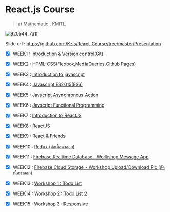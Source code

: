 # React.js Course
> at Mathematic , KMITL

![920544_7d1f](https://user-images.githubusercontent.com/25294734/34830048-42bcf876-f715-11e7-91ce-6f360a6ae9a5.jpg)

Slide url : https://github.com/Kzis/React-Course/tree/master/Presentation

- [x] WEEK1 : [Introduction & Version control(Git)](https://github.com/MATH-KMITL/react-course/tree/master/lecture/Week%2001%20-%20%5B13-01-2018%5D%20-%20Git)
- [x] WEEK2 : [HTML-CSS(Flexbox,MediaQueries,Github Pages)](https://github.com/MATH-KMITL/react-course/tree/master/lecture/Week%2002%20-%20%5B20-01-2018%5D%20-%20HTML%20CSS)
- [x] WEEK3 : [Introduction to javascript](https://github.com/MATH-KMITL/react-course/tree/master/lecture/Week%2003%20-%20%5B27-01-2018%5D%20-%20Javascript)
- [x] WEEK4 : [Javascript ES2015(ES6)](https://github.com/MATH-KMITL/react-course/tree/master/lecture/Week%2004%20-%20%5B03-02-2018%5D%20-%20Javascript%20ES2015%20(ES6))
- [x] WEEK5 : [Javscript Asynchronous Action](https://github.com/MATH-KMITL/react-course/tree/master/lecture/Week%2005%20-%20%5B10-02-2018%5D%20-%20Javascript%20Asyncrononus)
- [x] WEEK6 : [Javscript Functional Programming](https://github.com/MATH-KMITL/react-course/tree/master/lecture/Week%2006%20-%20%5B17-02-2018%5D%20-%20Javascript%20Functional%20Programming)
  
- [x] WEEK7 : [Introduction to ReactJS](https://github.com/MATH-KMITL/react-course/tree/master/lecture/Week%2007%20-%20%5B10-03-2018%5D%20-%20Introduction%20To%20React)
- [x] WEEK8 : [ReactJS](https://github.com/MATH-KMITL/react-course/tree/master/lecture/Week%2008%20-%20%5B17-03-2018%5D%20-%20React.js)
- [x] WEEK9 : [React & Friends](https://github.com/MATH-KMITL/react-course/tree/master/lecture/Week%2009%20-%20%5B31-03-2018%5D%20-%20React%20and%20Friends)
- [x] WEEK10 : [Redux (ตัดเนื้อหาออก)](https://github.com/MATH-KMITL/react-course/tree/master/lecture/Week%2010%20-%20%5B07-04-2018%5D%20-%20Redux)
- [x] WEEK11 : [Firebase Realtime Database - Workshop Message App](https://github.com/MATH-KMITL/react-course/tree/master/lecture/Week%2011%20-%20%5B08-04-2018%5D%20-%20Firebase%20Realtime%20Database)
- [x] WEEK12 : [Firebase Cloud Storage - Workshop Upload/Download Pic (ตัดเนื้อหาออก)](https://github.com/MATH-KMITL/react-course/tree/master/lecture/Week%2012%20-%20%5B08-04-2018%5D%20-%20Firebase%20%20Cloud%20Storage)
- [x] WEEK13 : [Workshop 1 : Todo List](https://github.com/MATH-KMITL/react-course/tree/master/lecture/Week%2013%20-%20%5B21-04-2018%5D%20-%20Workshop%201)
- [x] WEEK14 : [Workshop 2 : Todo List 2](https://github.com/MATH-KMITL/react-course/tree/master/lecture/Week%2014%20-%20%5B28-04-2018%5D%20-%20Workshop%202)
- [x] WEEK15 : [Workshop 3 : Responsive](https://github.com/MATH-KMITL/react-course/tree/master/lecture/Week%2015%20-%20%5B05-05-2018%5D%20-%20Workshop%203)
